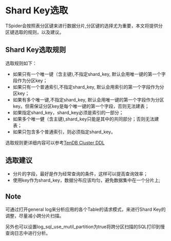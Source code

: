 # Shard Key选取
TSpider会按照表分区键来进行数据分片,分区键的选择尤为重要，本文将提供分区键选取的规则，以及建议。

## Shard Key选取规则
选取规则如下：
*   如果只有一个唯一键（含主键),不指定shard_key, 默认会用唯一键的第一个字段作为分区key；
*   如果只有一个普通索引,不指定shard_key, 默认会用索引的第一个字段作为分区key；
*   如果有多个唯一键,不指定shard_key, 默认会用唯一键的第一个字段作为分区key。但需保证分区key是每个唯一键的第一个字段，否则无法建表；
*   如果指定shard_key，shard_key必须是索引的一部分；
*   如果多个唯一健（含主键),shard_key只能是其中的共同部分；否则无法建表；
*   如果只包含多个普通索引，则必须指定shard_key。
  

选取规则更详细内容可以参考[TenDB Cluster DDL](../re-book/ddl-syntax.md)


## 选取建议
*   分片的字段，最好是作为经常查询的条件，这样可以提高查询效率；  
*   使用key作为shard_key，数据分布应该均匀，避免数据集中在一个分片上;  


## Note
可通过打开general log来分析应用的各个Table的请求模式，来进行Shard Key的调整，尽量减小跨分片扫描。

另外也可以设置log_sql_use_mutil_partition为true将跨分区扫描的SQL打印到慢查询日志中进行分析。